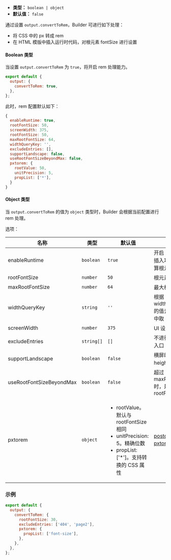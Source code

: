 - **类型：** `boolean | object`
- **默认值：** `false`

通过设置 `output.convertToRem`，Builder 可进行如下处理：

- 将 CSS 中的 px 转成 rem
- 在 HTML 模版中插入运行时代码，对根元素 fontSize 进行设置

#### Boolean 类型

当设置 `output.convertToRem` 为 `true`，将开启 rem 处理能力。

```js
export default {
  output: {
    convertToRem: true,
  },
};
```

此时，rem 配置默认如下：

```js
{
  enableRuntime: true,
  rootFontSize: 50,
  screenWidth: 375,
  rootFontSize: 50,
  maxRootFontSize: 64,
  widthQueryKey: '',
  excludeEntries: [],
  supportLandscape: false,
  useRootFontSizeBeyondMax: false,
  pxtorem: {
    rootValue: 50,
    unitPrecision: 5,
    propList: ['*'],
  }
}
```

#### Object 类型

当 `output.convertToRem` 的值为 `object` 类型时，Builder 会根据当前配置进行 rem 处理。

选项：

| 名称                     | 类型       | 默认值                                                                                                                                  | 描述                                                                        |
| ------------------------ | ---------- | --------------------------------------------------------------------------------------------------------------------------------------- | --------------------------------------------------------------------------- |
| enableRuntime            | `boolean`  | `true`                                                                                                                                  | 开启 HTML 模版插入功能，动态计算根元素字体大小                              |
| rootFontSize             | `number`   | `50`                                                                                                                                    | 根元素字体值                                                                |
| maxRootFontSize          | `number`   | `64`                                                                                                                                    | 最大根元素字体值                                                            |
| widthQueryKey            | `string`   | `'' `                                                                                                                                   | 根据 widthQueryKey 的值去 url query 中取 client width                       |
| screenWidth              | `number`   | `375`                                                                                                                                   | UI 设计图宽度                                                               |
| excludeEntries           | `string[]` | `[]`                                                                                                                                    | 不进行调整的页面入口                                                        |
| supportLandscape         | `boolean`  | `false`                                                                                                                                 | 横屏时使用 height 计算 rem                                                  |
| useRootFontSizeBeyondMax | `boolean`  | `false`                                                                                                                                 | 超过 maxRootFontSize 时，是否使用 rootFontSize                              |
| pxtorem                  | `object`   | <ul><li>rootValue。默认与 rootFontSize 相同 </li><li>unitPrecision: 5。精确位数 </li><li>propList: ['*']。支持转换的 CSS 属性</li></ul> | [postcss-pxtorem](https://github.com/cuth/postcss-pxtorem#options) 插件属性 |

### 示例

```js
export default {
  output: {
    convertToRem: {
      rootFontSize: 30,
      excludeEntries: ['404', 'page2'],
      pxtorem: {
        propList: ['font-size'],
      },
    },
  },
};
```
